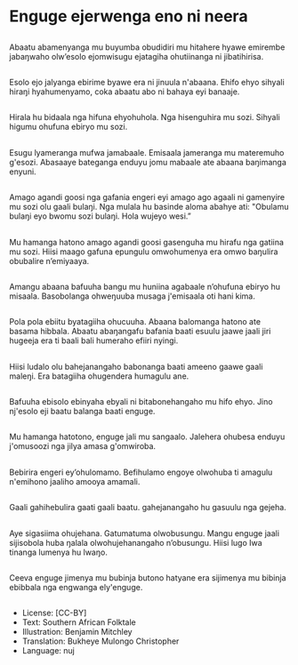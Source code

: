 # Enguge ejerwenga eno ni neera

##
Abaatu abamenyanga mu
buyumba obudidiri mu hitahere
hyawe emirembe jabaŋwaho
olw’esolo ejomwisugu ejatagiha
ohutiinanga ni jibatihirisa.

##
Esolo ejo jalyanga ebirime
byawe era ni jinuula n'abaana.
Ehifo ehyo
sihyali hiraŋi hyahumenyamo,
coka abaatu abo ni bahaya eyi
banaaje.

##
Hirala hu bidaala nga hifuna
ehyohuhola. Nga hisenguhira
mu sozi.
Sihyali higumu ohufuna ebiryo
mu sozi.

##
Esugu lyameranga mufwa
jamabaale.
Emisaala jameranga mu
materemuho g'esozi.
Abasaaye bateganga enduyu
jomu mabaale ate abaana
baŋimanga enyuni.

##
Amago agandi goosi nga
gafania engeri eyi amago ago
agaali ni gamenyire mu sozi olu
gaali bulaŋi.
Nga mulala hu basinde aloma
abahye ati: "Obulamu bulaŋi
eyo bwomu sozi bulaŋi. Hola
wujeyo wesi.”

##
Mu hamanga hatono amago
agandi goosi gasenguha mu
hirafu nga gatiina mu sozi. Hiisi
maago gafuna epungulu
omwohumenya era omwo
baŋulira obubalire n’emiyaaya.

##
Amangu abaana bafuuha bangu
mu huniina agabaale n’ohufuna
ebiryo hu misaala.
Basobolanga ohweŋuuba
musaga j'emisaala oti hani
kima.

##
Pola pola ebiitu byatagiiha
ohucuuha. Abaana balomanga
hatono ate basama hibbala.
Abaatu abaŋangafu bafania
baati esuulu jaawe jaali jiri
hugeeja era ti baali bali
humeraho efiiri nyingi.

##
Hiisi ludalo olu bahejanangaho
babonanga baati ameeno
gaawe gaali maleŋi. Era
batagiiha ohugendera
humagulu ane.

##
Bafuuha ebisolo ebinyaha
ebyali ni bitabonehangaho mu
hifo ehyo. Jino nj'esolo eji baatu
balanga baati enguge.

##
Mu hamanga hatotono, enguge
jali mu sangaalo. Jalehera
ohubesa enduyu j'omusoozi nga
jilya amasa g'omwiroba.

##
Bebirira engeri ey’ohulomamo. Befihulamo engoye
olwohuba ti amagulu n'emihono jaaliho amooya amamali.

##
Gaali gahihebulira gaati gaali
baatu. gahejanangaho hu
gasuulu nga gejeha.

##
Aye sigasiima ohujehana.
Gatumatuma olwobusungu.
Mangu enguge jaali sijisobola
huba ŋalala
olwohujehanangaho
n’obusungu. Hiisi lugo
Iwa tinanga lumenya hu lwaŋo.

##
Ceeva enguge jimenya mu bubinja butono hatyane era sijimenya mu bibinja
ebibbala nga engwanga ely'enguge.

##
* License: [CC-BY]
* Text: Southern African Folktale
* Illustration: Benjamin Mitchley
* Translation: Bukheye Mulongo Christopher
* Language: nuj
